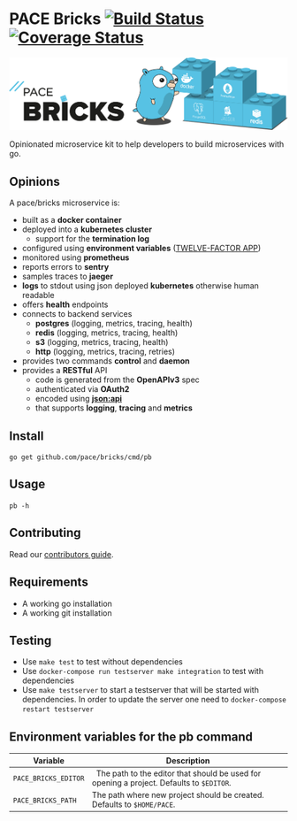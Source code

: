 # PACE Bricks [![Build Status](https://travis-ci.org/pace/bricks.svg?branch=master)](https://travis-ci.org/pace/bricks)  [![Coverage Status](https://coveralls.io/repos/github/pace/bricks/badge.svg?branch=master)](https://coveralls.io/github/pace/bricks?branch=master)

![](artwork/PACE-Bricks_Header_LightBackground.png)

Opinionated microservice kit to help developers to build microservices with go.

## Opinions

A pace/bricks microservice is:

* built as a **docker container**
* deployed into a **kubernetes cluster**
  * support for the **termination log**
* configured using **environment variables** ([TWELVE-FACTOR APP](https://12factor.net/))
* monitored using **prometheus**
* reports errors to **sentry**
* samples traces to **jaeger**
* **logs** to stdout using json deployed **kubernetes** otherwise human readable
* offers **health** endpoints
* connects to backend services
  * **postgres** (logging, metrics, tracing, health)
  * **redis** (logging, metrics, tracing, health)
  * **s3** (logging, metrics, tracing, health)
  * **http** (logging, metrics, tracing, retries)
* provides two commands **control** and **daemon**
* provides a **RESTful** API
  * code is generated from the **OpenAPIv3** spec
  * authenticated via **OAuth2**
  * encoded using **[json:api](https://jsonapi.org/)**
  * that supports **logging**, **tracing** and **metrics**

## Install

    go get github.com/pace/bricks/cmd/pb

## Usage

    pb -h

## Contributing
 
Read our [contributors guide](CONTRIBUTING.md).

## Requirements

* A working go installation
* A working git installation

## Testing

* Use `make test` to test without dependencies
* Use `docker-compose run testserver make integration` to test with dependencies
* Use `make testserver` to start a testserver that will be started with dependencies. In order to update the server one need to `docker-compose restart testserver`

## Environment variables for the pb command

| Variable | Description |
|-|-|
| `PACE_BRICKS_EDITOR` |  The path to the editor that should be used for opening a project. Defaults to `$EDITOR`. |
| `PACE_BRICKS_PATH` | The path where new project should be created. Defaults to `$HOME/PACE`. |
